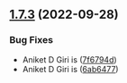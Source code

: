 ## [1.7.3](https://github.com/ANKDGIRI777/mypackage/compare/v1.7.2...v1.7.3) (2022-09-28)


### Bug Fixes

* Aniket D Giri is ([7f6794d](https://github.com/ANKDGIRI777/mypackage/commit/7f6794d9a95af8cd17f7bcc85806d9fb312ab81c))
* Aniket D Giri is ([6ab6477](https://github.com/ANKDGIRI777/mypackage/commit/6ab6477857269ebe473225d2942e6757c629f63a))
